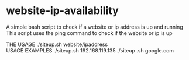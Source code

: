 # website-ip-availability
A simple bash script to check if a website or ip address is up and running 
This script uses the ping command to check if the website or ip is up 

THE USAGE
  ./siteup.sh website/ipaddress   
USAGE EXAMPLES
 ./siteup.sh 192.168.119.135
 ./siteup .sh google.com
